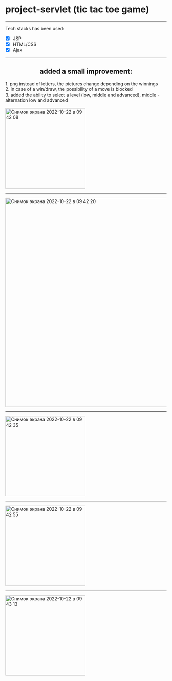 # project-servlet (tic tac toe game)

<hr>

Tech stacks has been used:

- [x] JSP
- [x] HTML/CSS
- [x] Ajax

<hr>

<h2 align="center">added a small improvement:</h2>
1. png instead of letters, the pictures change depending on the winnings<br>
2. in case of a win/draw, the possibility of a move is blocked<br>
3. added the ability to select a level (low, middle and advanced), middle - alternation low and advanced<br>

<br>

<img width="250" alt="Снимок экрана 2022-10-22 в 09 42 08" src="https://user-images.githubusercontent.com/96682553/197325041-5461fb8a-86a7-48cf-9f79-c304552f0cb0.png">

<hr>

<img width="650" alt="Снимок экрана 2022-10-22 в 09 42 20" src="https://user-images.githubusercontent.com/96682553/197325044-e160fe24-41dc-48b4-b364-1d35f5470b49.png">

<hr>

<img width="250" alt="Снимок экрана 2022-10-22 в 09 42 35" src="https://user-images.githubusercontent.com/96682553/197325050-7f53e68c-133b-4ba9-bf32-71b070885286.png">

<hr>

<img width="250" alt="Снимок экрана 2022-10-22 в 09 42 55" src="https://user-images.githubusercontent.com/96682553/197325062-d2d7c655-a228-4770-9bc0-c727e9b3eca5.png">

<hr>

<img width="250" alt="Снимок экрана 2022-10-22 в 09 43 13" src="https://user-images.githubusercontent.com/96682553/197325072-fe55cc32-b380-4e6a-ba65-e6a967aa69fb.png">
